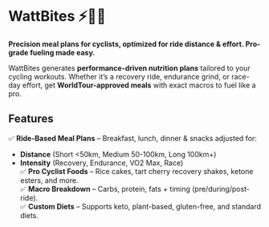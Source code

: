 # WattBites ⚡🚴‍♂️  
**Precision meal plans for cyclists, optimized for ride distance & effort. Pro-grade fueling made easy.**  

WattBites generates **performance-driven nutrition plans** tailored to your cycling workouts. Whether it’s a recovery ride, endurance grind, or race-day effort, get **WorldTour-approved meals** with exact macros to fuel like a pro.  

## Features  
✅ **Ride-Based Meal Plans** – Breakfast, lunch, dinner & snacks adjusted for:  
   - **Distance** (Short <50km, Medium 50-100km, Long 100km+)  
   - **Intensity** (Recovery, Endurance, VO2 Max, Race)  
✅ **Pro Cyclist Foods** – Rice cakes, tart cherry recovery shakes, ketone esters, and more.  
✅ **Macro Breakdown** – Carbs, protein, fats + timing (pre/during/post-ride).  
✅ **Custom Diets** – Supports keto, plant-based, gluten-free, and standard diets.  

